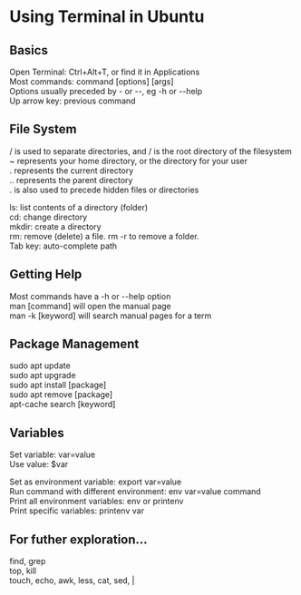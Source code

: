 # Using Terminal in Ubuntu
## Basics
Open Terminal: Ctrl+Alt+T, or find it in Applications  
Most commands: command [options] [args]  
Options usually  preceded by - or --, eg -h or --help  
Up arrow key: previous command

## File System
/ is used to separate directories, and / is the root directory of the filesystem   
~ represents your home directory, or the directory for your user  
. represents the current directory  
.. represents the parent directory  
. is also used to precede hidden files or directories

ls: list contents of a directory (folder)  
cd: change directory  
mkdir: create a directory  
rm: remove (delete) a file. rm -r to remove a folder.  
Tab key: auto-complete path

## Getting Help
Most commands have a -h or --help option  
man [command] will open the manual page  
man -k [keyword] will search manual pages for a term

## Package Management
sudo apt update  
sudo apt upgrade  
sudo apt install [package]  
sudo apt remove [package]  
apt-cache search [keyword] 

## Variables
Set variable: var=value  
Use value: $var  

Set as environment variable: export var=value  
Run command with different environment: env var=value command  
Print all environment variables: env or printenv  
Print specific variables: printenv var

## For futher exploration...
find, grep  
top, kill  
touch, echo, awk, less, cat, sed, |  
